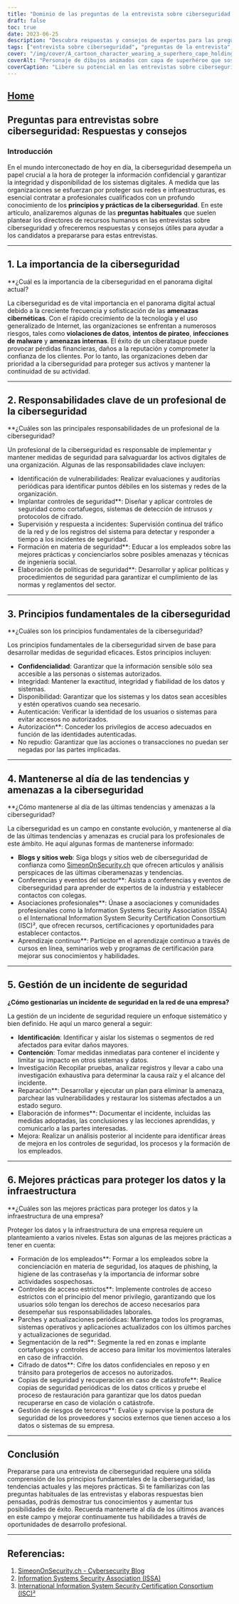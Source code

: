 ```yaml
---
title: "Dominio de las preguntas de la entrevista sobre ciberseguridad: Respuestas y consejos para el éxito"
draft: false
toc: true
date: 2023-06-25
description: "Descubra respuestas y consejos de expertos para las preguntas más habituales de las entrevistas sobre ciberseguridad, que le garantizarán el éxito en el competitivo mercado laboral."
tags: ["entrevista sobre ciberseguridad", "preguntas de la entrevista", "empleo en ciberseguridad", "carrera en ciberseguridad", "consejos de ciberseguridad", "competencias en ciberseguridad", "profesional de la ciberseguridad", "tendencias en ciberseguridad", "buenas prácticas de ciberseguridad", "principios de ciberseguridad", "certificaciones de ciberseguridad", "blogs de ciberseguridad", "conferencias sobre ciberseguridad", "educación en ciberseguridad", "amenazas a la ciberseguridad", "seguridad de la red", "seguridad de los datos", "respuesta a incidentes", "controles de seguridad", "formación de empleados", "controles de acceso", "encriptación de datos", "segmentación de la red", "copia de seguridad y recuperación", "gestión de riesgos de terceros", "concienciación sobre ciberseguridad", "actualizaciones de ciberseguridad", "vulnerabilidades de ciberseguridad", "normativa sobre ciberseguridad"]
cover: "/img/cover/A_cartoon_character_wearing_a_superhero_cape_holding_a_shie.png"
coverAlt: "Personaje de dibujos animados con capa de superhéroe que sostiene un escudo con el símbolo de un candado."
coverCaption: "Libere su potencial en las entrevistas sobre ciberseguridad."
---
```


## [Home](/cyber-security-career-playbook-start/)

## Preguntas para entrevistas sobre ciberseguridad: Respuestas y consejos

### Introducción

En el mundo interconectado de hoy en día, la ciberseguridad desempeña un papel crucial a la hora de proteger la información confidencial y garantizar la integridad y disponibilidad de los sistemas digitales. A medida que las organizaciones se esfuerzan por proteger sus redes e infraestructuras, es esencial contratar a profesionales cualificados con un profundo conocimiento de los **principios y prácticas de la ciberseguridad**. En este artículo, analizaremos algunas de las **preguntas habituales** que suelen plantear los directores de recursos humanos en las entrevistas sobre ciberseguridad y ofreceremos respuestas y consejos útiles para ayudar a los candidatos a prepararse para estas entrevistas.

______

## 1. La importancia de la ciberseguridad

**¿Cuál es la importancia de la ciberseguridad en el panorama digital actual?

La ciberseguridad es de vital importancia en el panorama digital actual debido a la creciente frecuencia y sofisticación de las **amenazas cibernéticas**. Con el rápido crecimiento de la tecnología y el uso generalizado de Internet, las organizaciones se enfrentan a numerosos riesgos, tales como **violaciones de datos**, **intentos de pirateo**, **infecciones de malware** y **amenazas internas**. El éxito de un ciberataque puede provocar pérdidas financieras, daños a la reputación y comprometer la confianza de los clientes. Por lo tanto, las organizaciones deben dar prioridad a la ciberseguridad para proteger sus activos y mantener la continuidad de su actividad.

______

## 2. Responsabilidades clave de un profesional de la ciberseguridad

**¿Cuáles son las principales responsabilidades de un profesional de la ciberseguridad?

Un profesional de la ciberseguridad es responsable de implementar y mantener medidas de seguridad para salvaguardar los activos digitales de una organización. Algunas de las responsabilidades clave incluyen:

- Identificación de vulnerabilidades: Realizar evaluaciones y auditorías periódicas para identificar puntos débiles en los sistemas y redes de la organización.
- Implantar controles de seguridad**: Diseñar y aplicar controles de seguridad como cortafuegos, sistemas de detección de intrusos y protocolos de cifrado.
- Supervisión y respuesta a incidentes: Supervisión continua del tráfico de la red y de los registros del sistema para detectar y responder a tiempo a los incidentes de seguridad.
- Formación en materia de seguridad**: Educar a los empleados sobre las mejores prácticas y concienciarlos sobre posibles amenazas y técnicas de ingeniería social.
- Elaboración de políticas de seguridad**: Desarrollar y aplicar políticas y procedimientos de seguridad para garantizar el cumplimiento de las normas y reglamentos del sector.

______

## 3. Principios fundamentales de la ciberseguridad

**¿Cuáles son los principios fundamentales de la ciberseguridad?

Los principios fundamentales de la ciberseguridad sirven de base para desarrollar medidas de seguridad eficaces. Estos principios incluyen:

- **Confidencialidad**: Garantizar que la información sensible sólo sea accesible a las personas o sistemas autorizados.
- Integridad: Mantener la exactitud, integridad y fiabilidad de los datos y sistemas.
- Disponibilidad: Garantizar que los sistemas y los datos sean accesibles y estén operativos cuando sea necesario.
- Autenticación: Verificar la identidad de los usuarios o sistemas para evitar accesos no autorizados.
- Autorización**: Conceder los privilegios de acceso adecuados en función de las identidades autenticadas.
- No repudio: Garantizar que las acciones o transacciones no puedan ser negadas por las partes implicadas.

______

## 4. Mantenerse al día de las tendencias y amenazas a la ciberseguridad

**¿Cómo mantenerse al día de las últimas tendencias y amenazas a la ciberseguridad?

La ciberseguridad es un campo en constante evolución, y mantenerse al día de las últimas tendencias y amenazas es crucial para los profesionales de este ámbito. He aquí algunas formas de mantenerse informado:

- **Blogs y sitios web**: Siga blogs y sitios web de ciberseguridad de confianza como [SimeonOnSecurity.ch](https://www.simeononsecurity.ch/) que ofrecen artículos y análisis perspicaces de las últimas ciberamenazas y tendencias.
- Conferencias y eventos del sector**: Asista a conferencias y eventos de ciberseguridad para aprender de expertos de la industria y establecer contactos con colegas.
- Asociaciones profesionales**: Únase a asociaciones y comunidades profesionales como la Information Systems Security Association (ISSA) o el International Information System Security Certification Consortium (ISC)², que ofrecen recursos, certificaciones y oportunidades para establecer contactos.
- Aprendizaje continuo**: Participe en el aprendizaje continuo a través de cursos en línea, seminarios web y programas de certificación para mejorar sus conocimientos y habilidades.

______

## 5. Gestión de un incidente de seguridad

**¿Cómo gestionarías un incidente de seguridad en la red de una empresa?**

La gestión de un incidente de seguridad requiere un enfoque sistemático y bien definido. He aquí un marco general a seguir:

- **Identificación**: Identificar y aislar los sistemas o segmentos de red afectados para evitar daños mayores.
- **Contención**: Tomar medidas inmediatas para contener el incidente y limitar su impacto en otros sistemas y datos.
- Investigación Recopilar pruebas, analizar registros y llevar a cabo una investigación exhaustiva para determinar la causa raíz y el alcance del incidente.
- Reparación**: Desarrollar y ejecutar un plan para eliminar la amenaza, parchear las vulnerabilidades y restaurar los sistemas afectados a un estado seguro.
- Elaboración de informes**: Documentar el incidente, incluidas las medidas adoptadas, las conclusiones y las lecciones aprendidas, y comunicarlo a las partes interesadas.
- Mejora: Realizar un análisis posterior al incidente para identificar áreas de mejora en los controles de seguridad, los procesos y la formación de los empleados.

______

## 6. Mejores prácticas para proteger los datos y la infraestructura

**¿Cuáles son las mejores prácticas para proteger los datos y la infraestructura de una empresa?

Proteger los datos y la infraestructura de una empresa requiere un planteamiento a varios niveles. Estas son algunas de las mejores prácticas a tener en cuenta:

- Formación de los empleados**: Formar a los empleados sobre la concienciación en materia de seguridad, los ataques de phishing, la higiene de las contraseñas y la importancia de informar sobre actividades sospechosas.
- Controles de acceso estrictos**: Implemente controles de acceso estrictos con el principio del menor privilegio, garantizando que los usuarios sólo tengan los derechos de acceso necesarios para desempeñar sus responsabilidades laborales.
- Parches y actualizaciones periódicas: Mantenga todos los programas, sistemas operativos y aplicaciones actualizados con los últimos parches y actualizaciones de seguridad.
- Segmentación de la red**: Segmente la red en zonas e implante cortafuegos y controles de acceso para limitar los movimientos laterales en caso de infracción.
- Cifrado de datos**: Cifre los datos confidenciales en reposo y en tránsito para protegerlos de accesos no autorizados.
- Copias de seguridad y recuperación en caso de catástrofe**: Realice copias de seguridad periódicas de los datos críticos y pruebe el proceso de restauración para garantizar que los datos puedan recuperarse en caso de violación o catástrofe.
- Gestión de riesgos de terceros**: Evalúe y supervise la postura de seguridad de los proveedores y socios externos que tienen acceso a los datos o sistemas de su empresa.

______

## Conclusión

Prepararse para una entrevista de ciberseguridad requiere una sólida comprensión de los principios fundamentales de la ciberseguridad, las tendencias actuales y las mejores prácticas. Si te familiarizas con las preguntas habituales de las entrevistas y elaboras respuestas bien pensadas, podrás demostrar tus conocimientos y aumentar tus posibilidades de éxito. Recuerda mantenerte al día de los últimos avances en este campo y mejorar continuamente tus habilidades a través de oportunidades de desarrollo profesional.

______

## Referencias:

1. [SimeonOnSecurity.ch - Cybersecurity Blog](https://www.simeononsecurity.ch/)
2. [Information Systems Security Association (ISSA)](https://www.issa.org/)
3. [International Information System Security Certification Consortium (ISC)²](https://www.isc2.org/)
